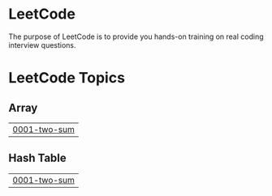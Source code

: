 # LeetCode
The purpose of LeetCode is to provide you hands-on training on real coding interview questions.

<!---LeetCode Topics Start-->
# LeetCode Topics
## Array
|  |
| ------- |
| [0001-two-sum](https://github.com/tirthajagiya/LeetCode/tree/master/0001-two-sum) |
## Hash Table
|  |
| ------- |
| [0001-two-sum](https://github.com/tirthajagiya/LeetCode/tree/master/0001-two-sum) |
<!---LeetCode Topics End-->